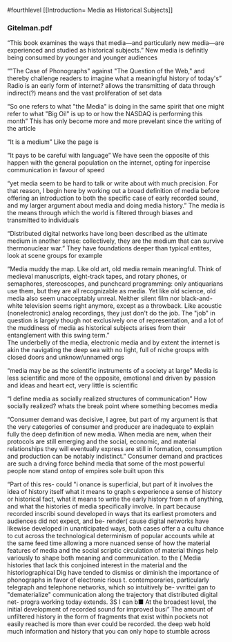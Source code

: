#fourthlevel
[[Introduction= Media as Historical Subjects]]

### Gitelman.pdf

“This book examines the ways that media—and particularly new media—are experienced and studied as historical subjects.”              New media is definitly being consumed by younger and younger audiences

“"The Case of Phonographs" against "The Question of the Web," and thereby challenge readers to imagine what a meaningful history of today's”           Radio is an early form of internet? allows the transmitting of data through indirect(?) means and the vast proliferation of set data

“So one refers to what "the Media" is doing in the same spirit that one might refer to what "Big Oil" is up to or how the NASDAQ is performing this month”                      This has only become more and more prevelant since the writing of the article

“It is a medium”              Like the page is

“It pays to be careful with language”              We have seen the opposite of this happen with the general population on the internet, opting for inpercise communication in favour of speed

“yet media seem to be hard to talk or write about with much precision. For that reason, I begin here by working out a broad definition of media before offering an introduction to both the specific case of early recorded sound, and my larger argument about media and doing media history.”                 The media is the means through which the world is filtered through biases and transmitted to individuals

“Distributed digital networks have long been described as the ultimate medium in another sense: collectively, they are the medium that can survive thermonuclear war.”                 They have foundations deeper than typical entites, look at scene groups for example

“Media muddy the map. Like old art, old media remain meaningful. Think of medieval manuscripts, eight-track tapes, and rotary phones, or semaphores, stereoscopes, and punchcard programming: only antiquarians use them, but they are all recognizable as media. Yet like old science, old media also seem unacceptably unreal. Neither silent film nor black-and-white television seems right anymore, except as a throwback. Like acoustic (nonelectronic) analog recordings, they just don't do the job. The "job" in question is largely though not exclusively one of representation, and a lot of the muddiness of media as historical subjects arises from their entanglement with this swing term.”      
The underbelly of the media, electronic media and by extent the internet is akin the navigating the deep sea with no light, full of niche groups with closed doors and unknow/unnamed orgs

“media may be as the scientific instruments of a society at large”                 Media is less scientific and more of the opposite, emotional and driven by passion and ideas and heart ect, very little is scientific

“I define media as socially realized structures of communication”               How socially realized? whats the break point where something becomes media

“Consumer demand was decisive, I agree, but part of my argument is that the very categories of consumer and producer are inadequate to explain fully the deep definition of new media. When media are new, when their protocols are still emerging and the social, economic, and material relationships they will eventually express are still in formation, consumption and production can be notably indistinct.”                Consumer demand and practices are such a drving force behind media that some of the most powerful people now stand ontop of empires sole built upon this

“Part of this res- could "i onance is superficial, but part of it involves the idea of history itself what it means to graph s experience a sense of history or historical fact, what it means to write the early history from n of anything, and what the histories of media specifically involve. In part because recorded inscribi sound developed in ways that its earliest promoters and audiences did not expect, and be- render( cause digital networks have likewise developed in unanticipated ways, both cases offer a a cultu chance to cut across the technological determinism of popular accounts while at the same feed time allowing a more nuanced sense of how the material features of media and the social scriptic circulation of material things help variously to shape both meaning and communication. to the ( Media histories that lack this conjoined interest in the material and the historiographical Dig have tended to dismiss or diminish the importance of phonographs in favor of electronic rious t. contemporaries, particularly telegraph and telephone networks, which so intuitively be- vvrittei gan to "dematerialize" communication along the trajectory that distributed digital net- progra working today extends. 3S I can b■ At the broadest level, the initial development of recorded sound for improved busi”                      The amount of unfiltered history in the form of fragments that exist within pockets not easily reached is more than ever could be recorded. the deep web hold much information and history that you can only hope to stumble across